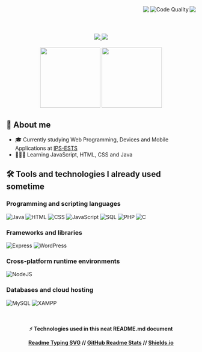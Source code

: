 <!-- Code for Text and Badges -->

<div align="center">
  <img align="right" src="https://pageview.vercel.app/?github_user=hoycode" />
  <img align="right" src="https://img.shields.io/badge/code%20quality-A%20for%20effort-success" alt="Code Quality" />
  <img align="right" src="https://readme-typing-svg.herokuapp.com?font=Secular+One&size=25&duration=2500&color=61A3DA&background=419CFF00&center=true&vCenter=true&lines=Hello+World!+%F0%9F%8C%8E;My+name+is+Mauro;Nice+to+meet+you!;Lets+code+%F0%9F%92%BB"/>
</div>

<br>
<h1></h1>
<br/>

<!-- Code for Social Media Links -->

<div align="center">
  <a href="https://www.linkedin.com/in/mauro-amaro/" target="_blank">
    <img src="https://img.shields.io/badge/»-LinkedIn-%230077B5?style=for-the-badge&logo=linkedin&logoColor=white&color=black" target="_blank">
  </a>
  <a href="https://discord.com/users/319496198274940929" target="_blank">
   <img src="https://img.shields.io/badge/»-Discord-7289DA?style=for-the-badge&logo=discord&logoColor=white&color=black" target="_blank">
  </a> 
</div>

<br/>

<div align="center">
  <!-- Stats -->
  <img height="160px" style="margin: 1px 0px 0px 0px;" src="https://github-readme-stats.vercel.app/api?username=hoycode&show_icons=true&theme=tokyonight&show_icons=true" />
  <!-- Programming Languages -->
  <img height="160px" src="https://github-readme-stats.vercel.app/api/top-langs/?username=hoycode&layout=compact&hide=dockerfile,shell&langs_count=7&theme=blueberry&title_color=0cf574&text_color=ffffff&bg_color=09131b&hide_border=true&border_radius=6" />
</div>

<!-- About me code -->

## 📝 About me

-  🎓 Currently studying Web Programming, Devices and Mobile Applications at [IPS-ESTS](https://www.estsetubal.ips.pt/)
-  👨🏻‍💻 Learning JavaScript, HTML, CSS and Java

<!-- Programming Languages and Tools code -->

## 🛠️ Tools and technologies I already used sometime

### Programming and scripting languages

<p>
    <img alt="Java" src="https://img.shields.io/badge/»-Java-007396?logo=java&logoColor=white&color=FA8072">
    <img alt="HTML" src="https://img.shields.io/badge/»-HTML-E34F26?logo=html5&logoColor=white&color=FA8072">
    <img alt="CSS" src="https://img.shields.io/badge/»-CSS-1572B6?logo=css3&logoColor=white&color=FA8072">
    <img alt="JavaScript" src="https://img.shields.io/badge/»-JavaScript-F7DF1E?logo=javascript&logoColor=white&color=FA8072">
    <img alt="SQL" src="https://custom-icon-badges.herokuapp.com/badge/»-SQL-003B57?logo=database&logoColor=white&color=FA8072">
    <img alt="PHP" src="https://custom-icon-badges.herokuapp.com/badge/»-PHP-777BB4?logo=php&logoColor=white&color=FA8072">
    <img alt="C" src="https://custom-icon-badges.herokuapp.com/badge/»-C-A8B9CC?logo=c&logoColor=white&color=FA8072">
</p>

### Frameworks and libraries

<p>
    <img alt="Express" src="https://img.shields.io/badge/»-Express-000000?logo=express&logoColor=white&color=D2691E">
    <img alt="WordPress" src="https://img.shields.io/badge/»-Wordpress-21759B?logo=wordpress&logoColor=white&color=D2691E">
</p>

### Cross-platform runtime environments

<p>
    <img alt="NodeJS" src="https://img.shields.io/badge/»-Node.js-339933?logo=Node.js&logoColor=white&color=4169E1">
</p>

### Databases and cloud hosting

<p>
    <img alt="MySQL" src="https://img.shields.io/badge/»-MySQL-00f?logo=mysql&logoColor=white&color=DAA520">
    <img alt="XAMPP" src ="https://img.shields.io/badge/»-XAMPP-FB7A24?logo=xampp&logoColor=white&color=DAA520">
</p>

<br>

<!-- Techologies used -->

<div align="center">
  <h4>
    ⚡ Technologies used in this neat README.md document<p></p>
    <a href="https://github.com/DenverCoder1/readme-typing-svg" target="_blank">Readme Typing SVG</a> // 
    <a href="https://github.com/anuraghazra/github-readme-stats" target="_blank">GitHub Readme Stats</a> //
    <!-- <a href="https://github.com/PiyushSuthar/github-readme-quotes" target="_blank">Github Readme Quotes</a> // -->
    <a href="https://shields.io/" target="_blank">Shields.io</a>
   </h4>
</div>

